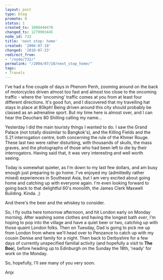 ```yaml
---
layout: post
type: blog
promote: 0
status: 1
created_ts: 1089446470
changed_ts: 1279903445
node_id: 732
title: 'next stop: home'
created: '2004-07-10'
changed: '2010-07-23'
redirect_from:
- "/node/732/"
permalink: "/2004/07/10/next_stop_home/"
tags:
- Travels
---
```

I've had a fine couple of days in Phenom Penh, zooming around on the back of motorcycles driven almost too fast and almost too close to the oncoming traffic - where the 'oncoming' traffic comes at you from at least four different directions. It's good fun, and I discovered that my travelling hat stays in place at 80kph!  Being driven around this city should probably be classed as an adrenaline sport.  But my time here is almost over, and I can hear the Deuchars 80 Shilling calling my name...
<!--break-->
Yesterday I did the main touristy things I wanted to do.  I saw the Grand Palace (not totally dissimilar to Bangkok's), and the Killing Fields and the S.21 interrogation centre, both concerning the rule of the Khmer Rouge.  These last two were rather disturbing, with thousands of skulls, the mass graves, and the photographs of those who had been left to die by their interrogators.  Having said that, it was very interesting and well worth seeing.

Today is somewhat quieter, as I'm down to my last few dollars, and am busy enough just preparing to go home.  I've enjoyed my (admittedly rather mixed) experiences in Southeast Asia, but I am very excited about going home and catching up with everyone again.  I'm even looking forward to going back to that delightful 60's monolith, the James Clerk Maxwell Building.  Kinda.  ;)

And there's the beer and the whiskey to consider.

So, I fly outta here tomorrow afternoon, and hit London early on Monday morning.  After washing some clothes and having the longest bath _ever_, I'm hoping to pop into the village and have a quiet beer or two, catching up with those quaint London folks.  Then on Tuesday, Dad is going to pick me up from London from where we'll head over to Penzance to catch up with my cousin Denise and family for a night.  Then back to Derbyshire for a few days of currently unspecified familial activity (and hopefully a visit to __The Boo__), before heading up to Edinburgh on the Sunday the 18th, 'ready' for work on the Monday.

So, hopefully, I'll see many of you very soon. 

Anjx


